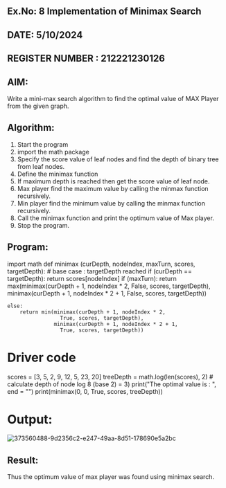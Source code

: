 ## Ex.No: 8 Implementation of Minimax Search
## DATE: 5/10/2024
## REGISTER NUMBER : 212221230126
## AIM:
Write a mini-max search algorithm to find the optimal value of MAX Player from the given graph.

## Algorithm:
1) Start the program
2) import the math package
3) Specify the score value of leaf nodes and find the depth of binary tree from leaf nodes.
4) Define the minimax function
5) If maximum depth is reached then get the score value of leaf node.
6) Max player find the maximum value by calling the minmax function recursively.
7) Min player find the minimum value by calling the minmax function recursively.
8) Call the minimax function and print the optimum value of Max player.
9) Stop the program.
## Program:
import math
def minimax (curDepth, nodeIndex,
             maxTurn, scores,
             targetDepth):
    # base case : targetDepth reached
    if (curDepth == targetDepth):
        return scores[nodeIndex]
    if (maxTurn):
        return max(minimax(curDepth + 1, nodeIndex * 2,
                    False, scores, targetDepth),
                   minimax(curDepth + 1, nodeIndex * 2 + 1,
                    False, scores, targetDepth))
     
    else:
        return min(minimax(curDepth + 1, nodeIndex * 2,
                     True, scores, targetDepth),
                   minimax(curDepth + 1, nodeIndex * 2 + 1,
                     True, scores, targetDepth))
     
# Driver code
scores = [3, 5, 2, 9, 12, 5, 23, 20]
treeDepth = math.log(len(scores), 2) # calculate depth of node  log 8 (base 2) = 3)
print("The optimal value is : ", end = "")
  print(minimax(0, 0, True, scores, treeDepth))
# Output:

![373560488-9d2356c2-e247-49aa-8d51-178690e5a2bc](https://github.com/user-attachments/assets/a5ebf0d8-db66-492a-b9ab-909faec27e24)

## Result:
Thus the optimum value of max player was found using minimax search.
